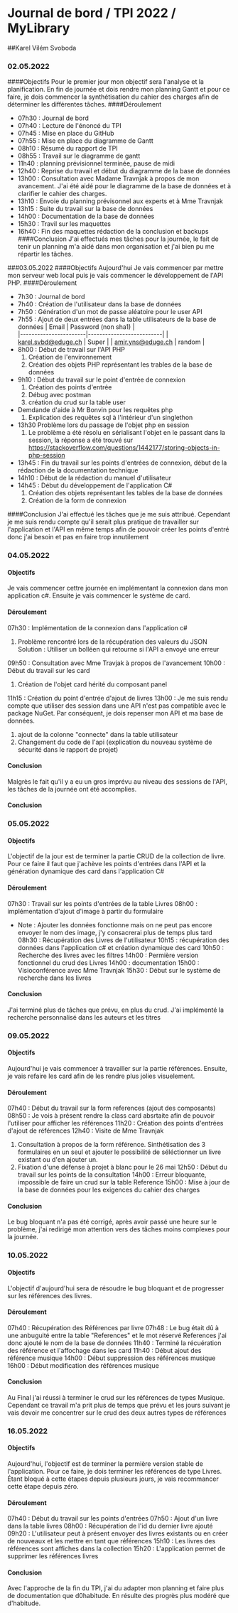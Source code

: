 # Journal de bord / TPI 2022 / MyLibrary
##Karel Vilém Svoboda

### 02.05.2022
####Objectifs
Pour le premier jour mon objectif sera l'analyse et la planification. En fin de journée et dois rendre mon planning Gantt et pour ce faire, je dois commencer la synthétisation du cahier des charges afin de déterminer les différentes tâches.
####Déroulement
- 07h30 : Journal de bord
- 07h40 : Lecture de l'énoncé du TPI
- 07h45 : Mise en place du GitHub
- 07h55 : Mise en place du diagramme de Gantt
- 08h10 : Résumé du rapport de TPI
- 08h55 : Travail sur le diagramme de gantt
- 11h40 : planning prévisionnel terminée, pause de midi
- 12h40 : Reprise du travail et début du diagramme de la base de données
- 13h00 : Consultation avec Madame Travnjak à propos de mon avancement. J'ai été aidé pour le diagramme de la base de données et à clarifier le cahier des charges.
- 13h10 : Envoie du planning prévisonnel aux experts et à Mme Travnjak
- 13h15 : Suite du travail sur la base de données
- 14h00 : Documentation de la base de données
- 15h30 : Travil sur les maquettes
- 16h40 : Fin des maquettes rédaction de la conclusion et backups
####Conclusion
J'ai effectués mes tâches pour la journée, le fait de tenir un planning m'a aidé dans mon organisation et j'ai bien pu me répartir les tâches.

###03.05.2022
####Objectifs
Aujourd'hui Je vais commencer par mettre mon serveur web local puis je vais commencer le développement de l'API PHP.
####Déroulement
- 7h30 : Journal de bord
- 7h40 : Création de l'utilisateur dans la base de données
- 7h50 : Génération d'un mot de passe aléatoire pour le user API
- 7h55 : Ajout de deux entrées dans la table utilisateurs de la base de données
|   Email               |   Password (non sha1)    |  
|-----------------------|--------------------------|
|   karel.svbd@eduge.ch |   Super   |
|   amir.yns@eduge.ch   |   random  |
- 8h00 : Début de travail sur l'API PHP
  1. Création de l'environnement
  2. Création des objets PHP représentant les trables de la base de données
- 9h10 : Début du travail sur le point d'entrée de connexion
  1. Création des points d'entrée
  2. Débug avec postman
  3. création du crud sur la table user
- Demdande d'aide à Mr Bonvin pour les requêtes php
  1. Explication des requêtes sql à l'intérieur d'un singlethon
- 13h30 Problème lors du passage de l'objet php en session
  1. Le problème a été résolu en sérialisant l'objet en le passant dans la session, la réponse a été trouvé sur https://stackoverflow.com/questions/1442177/storing-objects-in-php-session
- 13h45 : Fin du travail sur les points d'entrées de connexion, début de la rédaction de la documentation technique
- 14h10 : Début de la rédaction du manuel d'utilisateur
- 14h45 : Début du développement de l'application C#
  1. Création des objets représentant les tables de la base de données
  2. Création de la form de connexion

####Conclusion
J'ai effectué les tâches que je me suis attribué. Cependant je me suis rendu compte qu'il serait plus pratique de travailler sur l'application et l'API en même temps afin de pouvoir créer les points d'entré donc j'ai besoin et pas en faire trop innutilement

### 04.05.2022
#### Objectifs
Je vais commencer cettre journée en implémentant la connexion dans mon application c#. Ensuite je vais commencer le système de card.
#### Déroulement
07h30 : Implémentation de la connexion dans l'application c#
  1. Problème rencontré lors de la récupération des valeurs du JSON Solution : Utiliser un bolléen qui retourne si l'API a envoyé une erreur 


09h50 : Consultation avec Mme Travjak à propos de l'avancement
10h00 : Début du travail sur les card
1. Création de l'objet card hérité du composant panel


11h15 : Création du point d'entrée d'ajout de livres
13h00 : Je me suis rendu compte que utiliser des session dans une API n'est pas compatible avec le package NuGet. Par conséquent, je dois repenser mon API et ma base de données.
1. ajout de la colonne "connecte" dans la table utilisateur
2. Changement du code de l'api (explication du nouveau système de sécurité dans le rapport de projet)


#### Conclusion
Malgrès le fait qu'il y a eu un gros imprévu au niveau des sessions de l'API, les tâches de la journée ont été accomplies.

#### Conclusion

### 05.05.2022
#### Objectifs
L'objectif de la jour est de terminer la partie CRUD de la collection de livre. Pour ce faire il faut que j'achève les points d'entrées dans l'API et la génération dynamique des card dans l'application C#
#### Déroulement
07h30 : Travail sur les points d'entrées de la table Livres
08h00 : implémentation d'ajout d'image à partir du formulaire
  - Note : Ajouter les données fonctionne mais on ne peut pas encore envoyer le nom des image, j'y consacrerai plus de temps plus tard
08h30 : Récupération des Livres de l'utilisateur
10h15 : récupération des données dans l'application c# et création dynamique des card
10h50 : Recherche des livres avec les filtres
14h00 : Permière version fonctionnel du crud des Livres
14h00 : documentation
15h00 : Visioconférence avec Mme Travnjak 
15h30 : Début sur le système de recherche dans les livres
#### Conclusion
J'ai terminé plus de tâches que prévu, en plus du crud. J'ai implémenté la recherche personnalisé dans les auteurs et les titres

### 09.05.2022
#### Objectifs
Aujourd'hui je vais commencer à travailler sur la partie références. Ensuite, je vais refaire les card afin de les rendre plus jolies visuelement. 
#### Déroulement
07h40 : Début du travail sur la form references (ajout des composants)
08h50 : Je vois à présent rendre la class card absrtaite afin de pouvoir l'utiliser pour afficher les références
11h20 : Création des points d'entrées d'ajout de références
12h40 : Visite de Mme Travnjak
1. Consultation à propos de la form référence. Sinthétisation des 3 formulaires en un seul et ajouter le possibilité de séléctionner un livre existant ou d'en ajouter un.
2. Fixation d'une défense à projet à blanc pour le 26 mai
12h50 : Début du travail sur les points de la consultation
14h00 : Erreur bloquante, impossible de faire un crud sur la table Reference
15h00 : Mise à jour de la base de données pour les exigences du cahier des charges
#### Conclusion
Le bug bloquant n'a pas été corrigé, après avoir passé une heure sur le problème, j'ai redirigé mon attention vers des tâches moins complexes pour la journée.

### 10.05.2022
#### Objectifs
L'objectif d'aujourd'hui sera de résoudre le bug bloquant et de progresser sur les références des livres.
#### Déroulement
07h40 : Récupération des Références par livre
07h48 : Le bug était dû à une anbuguité entre la table "References" et le mot réservé References j'ai donc ajouté le nom de la base de données
11h40 : Terminé la récuération des référence et l'affochage dans les card
11h40 : Début ajout des référence musique
14h00 : Début suppression des références musique
16h00 : Début modification des références musique
#### Conclusion
Au Final j'ai réussi à terminer le crud sur les références de types Musique. Cependant ce travail m'a prit plus de temps que prévu et les jours suivant je vais devoir me concentrer sur le crud des deux autres types de références

### 16.05.2022
#### Objectifs
Aujourd'hui, l'objectif est de terminer la permière version stable de l'application. Pour ce faire, je dois terminer les références de type Livres. Étant bloqué à cette étapes depuis plusieurs jours, je vais recommancer cette étape depuis zéro.
#### Déroulement
07h40 : Début du travail sur les points d'entrées 
07h50 : Ajout d'un livre dans la table livres
08h00 : Récupération de l'id du dernier livre ajouté
09h20 : L'utilisateur peut à présent envoyer des livres existants ou en créer de nouveaux et les mettre en tant que références
15h10 : Les livres des références sont affiches dans la collection
15h20 : L'application permet de supprimer les références livres
#### Conclusion
Avec l'approche de la fin du TPI, j'ai du adapter mon planning et faire plus de documentation que d0habitude. En résulte des progrès plus modéré que d'habitude.
